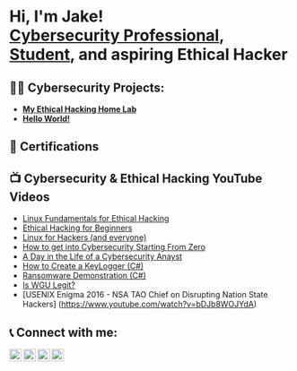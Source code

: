 <h1>Hi, I'm Jake!<br/><a href="https://github.com/37h1c41-h4ck3r"><a href="https://www.linkedin.com/in/perseverantia/">Cybersecurity Professional</a>, <a href="https://www.wgu.edu/online-it-degrees/cybersecurity-information-assurance-bachelors-program.html">Student</a>, and aspiring Ethical Hacker</h1>

<h2>👨‍💻 Cybersecurity Projects:</h2>

- <b>[My Ethical Hacking Home Lab](https://github.com/37h1c41-h4ck3r/home-lab)</b>
- <b>[Hello World!](https://github.com/37h1c41-h4ck3r/portfolio)</b>
  
<h2>📜 Certifications</h2>

<h2>📺 Cybersecurity & Ethical Hacking YouTube Videos</h2>

- [Linux Fundamentals for Ethical Hacking](https://www.youtube.com/playlist?list=PLTFCpqU24Ce5Sxz01WdxjuaBNJCbmDwlC)
- [Ethical Hacking for Beginners](https://www.youtube.com/playlist?list=PLTFCpqU24Ce79LMXWsph2yJMIjMwbE1Iz)
- [Linux for Hackers (and everyone)](https://www.youtube.com/playlist?list=PLIhvC56v63IJIujb5cyE13oLuyORZpdkL)
- [How to get into Cybersecurity Starting From Zero](https://www.youtube.com/watch?v=a83ASGn_V_s)
- [A Day in the Life of a Cybersecurity Anayst](https://www.youtube.com/watch?v=uHy3oM7NnoU)
- [How to Create a KeyLogger (C#)](https://www.youtube.com/watch?v=N-L9hklSlNk)
- [Ransomware Demonstration (C#)](https://www.youtube.com/watch?v=OfvdQeh79s0)
- [Is WGU Legit?](https://www.youtube.com/watch?v=E2MwRWxDBkA)
- [USENIX Enigma 2016 - NSA TAO Chief on Disrupting Nation State Hackers] (https://www.youtube.com/watch?v=bDJb8WOJYdA)

<h2>📞 Connect with me:</h2>

[<img align="left" alt="37h1c41-h4ck3r | LinkedIn" width="22px" src="https://cdn.jsdelivr.net/npm/simple-icons@v3/icons/linkedin.svg" />][linkedin]
[<img align="left" alt="37h1c41-h4ck3r | YouTube" width="22px" src="https://cdn.jsdelivr.net/npm/simple-icons@v3/icons/youtube.svg" />][youtube]
[<img align="left" alt="37h1c41-h4ck3r | Twitter" width="22px" src="https://cdn.jsdelivr.net/npm/simple-icons@v3/icons/twitter.svg" />][twitter]
[<img align="left" alt="37h1c41-h4ck3r | Instagram" width="22px" src="https://cdn.jsdelivr.net/npm/simple-icons@v3/icons/instagram.svg" />][instagram]

[linkedin]: https://www.linkedin.com/in/perseverantia/
[twitter]: https://twitter.com/
[youtube]: https://www.youtube.com/
[instagram]: https://www.instagram.com/

<!--
**37h1c41-h4ck3r/37h1c41-h4ck3r** is a ✨ _special_ ✨ repository because its `README.md` (this file) appears on your GitHub profile.

Here are some ideas to get you started:

- 🔭 I’m currently working on ...
- 🌱 I’m currently learning ...
- 👯 I’m looking to collaborate on ...
- 🤔 I’m looking for help with ...
- 💬 Ask me about ...
- 📫 How to reach me: ...
- 😄 Pronouns: ...
- ⚡ Fun fact: ...
-->
